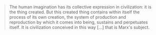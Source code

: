 
> The human imagination has its collective expression in civilization:
> it is the thing created. But this created thing contains within
> itself the process of its own creation, the system of production and
> reproduction by which it comes into being, sustains and perpetuates
> itself. It is civilization conceived in this way [...] that is
> Marx's subject.

